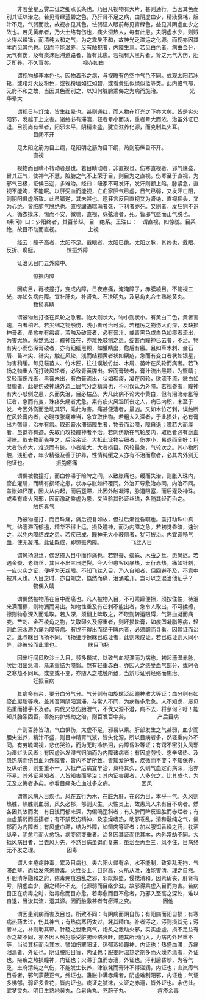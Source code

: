 <!-- { "loadSidebar": true } -->
　　非若萤星云雾二证之细点长条也。乃目凡视物有大片，甚则通行，当因其色而别其证以治之。若见青绿蓝碧之色，乃肝肾不足之病，由阴虚血少，精液衰耗，胆汁不足，气弱而散，故视亦见其色。怯弱证人眼前每见青绿色，益见其阴虚血少之故也。若见黄赤者，乃火土络有伤也，痰火湿热人，每有此患。夫阴虚水少，则贼火得以燥铄，而清纯太和之气，为之乖戾不和，故神光乏滋运之化源，而视亦因其本而见其色也。因而不能滋养，反有触犯者，内障生焉。若见白色者，病由金分，元气有伤，及有痰沫阻滞道路者，皆有此患。若视有大黑片者，肾之元气大伤，胆乏所养，不久盲矣。
　　　　　视赤如白

　　谓视物却非本色也。因物着形之病，与视瞻有色空中气色不同。或观太阳若冰轮，或睹灯火反粉色，或视粉墙如红如碧，或看黄纸似绿似蓝等类。此内络气郁，元府不和之故，当因其色而别之，以知何脏腑乘侮之为病而施治。
　　　　　光华晕大

　　谓视日与灯烛，皆生红晕也。甚则通红，而人物在灯光之下亦大矣。皆是实火阳邪，发越于上之害。诸络必有滞濇，轻者晕小而淡，重者晕大而浓，治虽外证已退，目视尚有晕者，阳邪未平，阴精未盛，犹宜滋养化源，而克制其火耳。
　　　　　目闭不开

　　足太阳之筋为目上纲，足阳明之筋为目下纲，热则筋纵目不开。
　　　　　直视

　　视物而目睛不转动者是也。若目睛动者，非直视也。伤寒直视者，邪气壅盛，冒其正气，使神气不慧，脏腑之气不上荣于目，则目为之直视。伤寒至于直视，为邪气已极，证候已逆，多难治。经曰：衄家不可发汗，发汗则额上陷，脉紧急，直视不能眴，不能眠。以肝受血而能视，亡血家肝气已虚，目气已弱，又发汗亡阳，则阴阳俱虚所致。此虽错逆，其未甚也。逮狂言反目直视又为肾绝，直视摇头，又为心绝，皆脏腑气脱绝也。直视讝语喘满者死，下利者亦死。又剧者，发狂则不识人，循衣摸床，惕而不安，微喘，直视，脉弦濇者，死。皆邪气盛而正气脱也。《素问》曰：少阳终者，其百节纵，目　绝系。王注曰：　谓直视，如惊貌。目系绝，故目不动而直视。
　　　　　上视

　　经云：瞳子高者，太阳不足。戴眼者，太阳已绝。太阳之脉，其终也，戴眼、反折、瘈瘲。
　　　　　惊振外障

　　证治见目门五外障中。

　　　　　惊振内障

　　因病目，再被撞打，变成内障，日夜疼痛，淹淹障子，赤膜繞目，不能视三光，亦如久病内障。宜补肝丸、补肾丸、石决明丸，及皂角丸合生熟地黄丸。
　　　　　物损真睛

　　谓被物触打径在风轮之急者。物大则状大，物小则状小。有黄白二色，黄者害速，白者稍迟。若尖细之物触伤，浅小者可治可消。若粗厉之物伤大而深，及缺损神膏者，虽愈亦有瘢痕。若触及破膏者，必有膏汁，或青黑色或白色如痰者流出，为害尤急。纵然急治，瞳神虽在，亦难免攲侧之患。绽甚而瞳神已去者，不治。物有尖小而伤深膏破者，亦有细细黑颗，如蟹睛出，愈后有瘢。且如草木刺、金石屑、苗叶尖、针尖，触在风轮，浅而结颗黄者状如粟疮，急而有变白者状如银星，为害稍缓。每见耘苗人、竹木匠，往往误触竹丝、木屑、苗叶在风轮而病者。若飞扬之物重大而打破风轮者，必致青黄牒出。轻而膏破者，膏汁流出黑颗，为蟹睛；又轻而伤浅者，黑膏未出，有白膏流出，状如稠痰，凝在风轮，欲流不流，嫩白如凝脂者，此是伤破神珠外边上层气分之精膏也，不可误认为外障。若视昏者，瞳神有大小攲侧之患，久而失治，目必枯凸。大凡此病不论大小黄白，但有泪流赤胀等证者，急而有变，珠疼头痛者尤急。素有痰火风湿斫丧之人，病已内积，未至于发，今因外伤而激动其邪，乘此为害。痛甚便濇者，最凶。又如木竹芒刺，误触断在风轮膏内者，必晓夜胀痛难当，急宜取出物。若粗大入深者，于此损处，必有膏出为蟹睛，治亦有瘢。取迟膏水滞结障生者，物去而治障，障自退；障若大而厚者，虽退亦有迹。失取而攻损瞳神者不治。若刺伤断在气轮皮内，取迟者必有瘀血灌胀。取去物而先导之，后治余证。大抵此证物尖细者，伤亦小，易退而全好；粗大者伤亦大，难退而有迹。小者能大，大者损目。风轮最急，气轮次之。其小物所触，浅细者，年少精强及善于护养，性情纯缓之人亦有不治而愈者，必其内外别无他证也。
　　　　　振胞瘀痛

　　谓偶被物撞打，而血停滞于睑睥之间，以致胀痛也。缓而失治，则胀入珠内，瘀血灌睛，而睛有损坏之患，状亦与胀如杯覆同。外治开导敷治亦同，内治不同。盖胀如杯覆，因火从内起，而后壅滞，此因外触凝滞，脉道阻塞，而后灌及神珠。或素有痰火风邪，因而激动乘虚为患，又当验其形证丝络，各随其经而治之。
　　　　　触伤真气

　　乃被物撞打，而目珠痛，痛后视复如故，但过后渐觉昏瞑也。盖打动珠中真气，络濇滞而郁遏，精华不得上运，损及瞳神，而为内障之急。若初觉昏暗，速治之，以免内障结成之患。若疾已成，瞳神无大小攲侧者，犹可拨治。内宜调畅气血，使无凝滞。此证既成，即惊振内障。
　　　　　飞丝入目

　　谓风扬游丝，偶然撞入目中而作痛也。若野蚕、蜘蛛、木虫之丝，患尚迟。若遇金蚕、老鹳丝，其目不出三日迸裂。今人但患客风暴热，天行赤热，痛如针刺，一应火实之证，便呼为天丝眼。不知飞丝入目，乃人自知者，但回避不及，不意中被其入也。入目之时，亦自知之，倏然而痛，泪涌难开。岂可以之混治他证乎？
　　　　　物偶入睛

　　谓偶然被物落在目中而痛也。凡人被物入目，不可乘躁便擦，须按住性，待泪来满而擦，则物润而易出。如物性重及有芒刺不能出者，急令人取出，不可揉擦，擦则物愈深入而难取。若入深，须翻上睥取之，不取则转运阻碍，气滞血凝而病变。芒刺、金石棱角之物，失取碍久及擦重者，则坏损轮膏，如痕凹凝脂等病，轻则血瘀水滞为痛为障等病。有终不得出而结于睥内者，必须翻而寻看，因其证而治之。此与眯目飞扬不同。飞扬细沙擦眯已成证者，此则未成证。若已成证则大同小异，终彼轻而此重也。
　　　　　眯目飞扬

　　因出行间风吹沙土入目，频多揩拭，以致气血凝滞而为病也。初起濇湿赤脉，次后泪出急濇，渐渐重结为障翳。然有轻重赤白，亦因人之感受血气部分，或时令之寒热不同耳。或变或不变，亦随人之戒触所致，当辨形证别经络而施治。
　　　　　妊振目病

　　其病多有余，要分血分气分。气分则有如旋螺泛起瞳神散大等证；血分则有如瘀血凝脂等病。盖其否隔阴阳濇滞，与常人不同，为病每多危急。人不知虑，屡见临重而措手不及者。内伐又恐伤胎泄气，不伐又源不澄，病不去，将奈何？吁！能知其胎系固否，善施内护外劫之治，则百发百中矣。
　　　　　产后目病

　　产则百脉皆动，气血俱伤，太虚不足，邪易以乘。肝部发生之气甚弱，血少而胆失滋养，精汁不盛，则目中精膏气液，皆失化源，所以目病者多，然轻重内外不同。有劳瞻竭视，悲伤哭泣，而为无时冷热泪，内障昏眇等证；有窍不密引入风邪为湿烂头风者；有因虚沐发湿气归脑而为内障诸病者；有因虚劳役、恣辛嗜热、及患热病而伤目血为外障者，皆内不足所致。善知爱护者，疾微而不变；不知保养，反纵斫丧，则变重不一。大抵产后病宜早治，莫待其久，久则气血定而病深，治亦不易。其外证易知者，人皆知害而早治；其内证害缓者，人多忽之。比其成也，为无及之悔者多矣。参看目痛条亡血过多之病。
　　　　　因风

　　谓患风病人目疾也。风在五行为木，在脏为肝，在窍为目，本乎一气。久风则热胜，热胜则血弱，风久必郁，郁则火生，火性炎上，故患风人未有目不病者。然各因其故而发：有日浅而郁未深，为偏喎歪斜者；有入脾而睥反湿胜而赤烂者；有血虚筋弱而振搐者；有不禁反伤精神，及恣燥嗜热，助邪乖乱，清和融纯之气，氤郁而为内障者；有风盛血滞，结为外障，如胬肉等证者；加以服饵香燥之药，躭酒纵辛，阴愈亏而火愈铄，病变瘀变重者。治各因其证而伐其本，内外常劫不同。大抵风病目者，当去风为先，不然目病虽退而复来，虽治至再至三，风不住，目病终无不发之理。
　　　　　因毒

　　谓人生疮疡肿毒，累及目病也。夫六阳火燥有余，水不能制，致妄乱无拘，气滞血壅，而始发疮疡肿毒。火性炎上，目窍高，火所从泄，浊能害清，理之自然。肝胆清净融和之府，疮毒痈疽浊乱之邪，邪既炽盛，侵搅清和。因素斫丧，肝肾有亏，阴虚血少，胆之精汁不充，化源弱而目络少滋，故邪得乘虚入目而为害。若病目正在病毒之时，治毒愈而目亦愈。若毒愈而目不愈者，乃邪入至高之深处，难以自退，当浚其流，澄其源。因而触激甚者有瘀滞之变。
　　　　　因他

　　谓因患别病而害及目也。所致不同：有阴病而阴自伤；有阳病而阳自损；有寒病热药太过，伤其神气；有热病寒药太过，耗其精血。补者泻之，泻则损其元；泻者补之，补则助其邪。针砭之泄散真气，炮炙之激动火邪，实实虚虚，损不足益有余之故不同，亦各因人触犯感受脏腑经络衰旺，随其所因而入，为病内外轻重不等，当验其标而治其本。譬如伤寒阳证，热郁蒸损瞳神，内证也；热盛血滞，赤痛泪濇者，外证也。阴证脱阳目盲，内证也；服姜附温热之剂多而火燥赤濇者，外证也。疟疾之热损瞳神，内证也；火滞于血而赤濇，外证也。泻利后昏眇，为谷气乏，土府清纯之气伤，不能发生长养，津液耗而膏汁不得滋润，内证也；山岚瘴气目昏者，邪气蒙蔽正气，外证也。蛊胀中满赤痛者，阴虚难制阳邪，内证也；气证多怫郁，弱证多昏花，皆内证也。痰证之腻沫，火证之赤濇，皆外证也。余仿此。宜梦灵丸、明目生熟地黄丸，合皂角丸、茺蔚子丸。
　　　　　痘疹余毒

